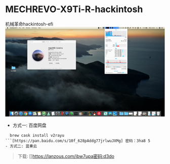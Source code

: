 # MECHREVO-X9Ti-R-hackintosh
机械革命hackintosh-efi
![ image](https://github.com/cateatlemon/MECHREVO-X9Ti-R-hackintosh/blob/master/13ACFBA5-6F7B-4C46-B2C9-2304FE81E8C3.png)
- 方式一: 百度网盘
```
  brew cask install v2rayu
```[https://pan.baidu.com/s/10f_628pAddg77jrlwuJXMg] 密码：3ha8 5
- 方式二: 蓝奏云
```
>下载: []https://lanzous.com/ibw7upa密码:d3do
